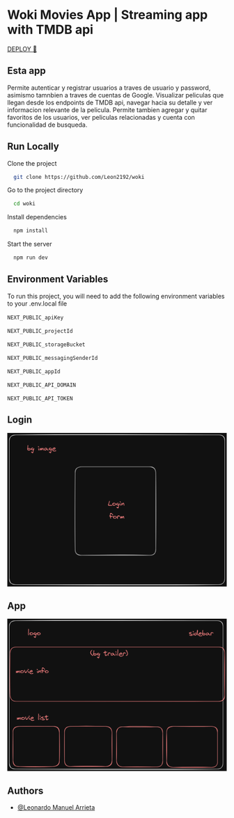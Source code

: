 # Woki Movies App | Streaming app with TMDB api

[DEPLOY 🚀](https://woki.vercel.app/)
## Esta app
Permite autenticar y registrar usuarios a traves de usuario y password, asimismo  tamnbien a traves de cuentas de Google. Visualizar peliculas que llegan desde los endpoints de TMDB api, navegar hacia su detalle y ver informacion relevante de la pelicula.
Permite tambien agregar y quitar favoritos de los usuarios, ver peliculas relacionadas y cuenta con  funcionalidad de busqueda.


## Run Locally

Clone the project

```bash
  git clone https://github.com/Leon2192/woki
```

Go to the project directory

```bash
  cd woki
```

Install dependencies

```bash
  npm install
```

Start the server

```bash
  npm run dev
```


## Environment Variables

To run this project, you will need to add the following environment variables to your .env.local file

`NEXT_PUBLIC_apiKey`

`NEXT_PUBLIC_projectId`

`NEXT_PUBLIC_storageBucket`

`NEXT_PUBLIC_messagingSenderId`

`NEXT_PUBLIC_appId`

`NEXT_PUBLIC_API_DOMAIN`

`NEXT_PUBLIC_API_TOKEN`


## Login

![App Screenshot](https://raw.githubusercontent.com/Leon2192/woki/main/public/one.png)

## App

![App Screenshot](https://raw.githubusercontent.com/Leon2192/woki/main/public/2.png)


## Authors

- [@Leonardo Manuel Arrieta](https://www.github.com/leon2192)

